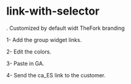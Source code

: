# link-with-selector

. Customized by default widt TheFork branding

1- Add the group widget links.

2- Edit the colors.

3- Paste in GA.

4- Send the ca_ES link to the customer.
